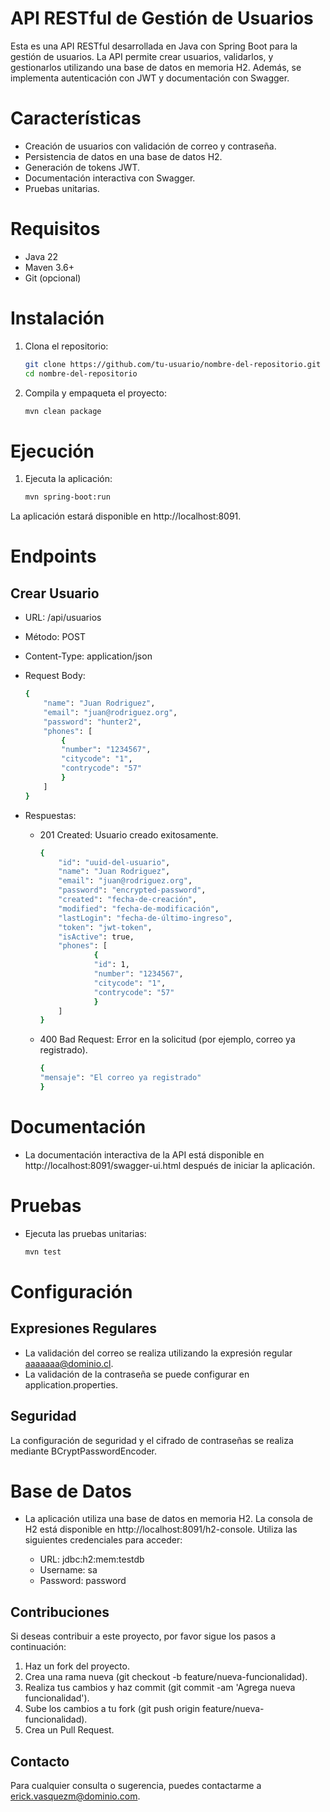 # API RESTful de Gestión de Usuarios

Esta es una API RESTful desarrollada en Java con Spring Boot para la gestión de usuarios. La API permite crear usuarios, validarlos, y gestionarlos utilizando una base de datos en memoria H2. Además, se implementa autenticación con JWT y documentación con Swagger.

# Características

- Creación de usuarios con validación de correo y contraseña.
- Persistencia de datos en una base de datos H2.
- Generación de tokens JWT.
- Documentación interactiva con Swagger.
- Pruebas unitarias.

# Requisitos

- Java 22
- Maven 3.6+
- Git (opcional)

# Instalación

1. Clona el repositorio:
   ```sh
   git clone https://github.com/tu-usuario/nombre-del-repositorio.git
   cd nombre-del-repositorio
2. Compila y empaqueta el proyecto:
    ```sh
    mvn clean package


# Ejecución
1. Ejecuta la aplicación:
    ```sh
    mvn spring-boot:run

La aplicación estará disponible en http://localhost:8091.

# Endpoints
## Crear Usuario
- URL: /api/usuarios
- Método: POST
- Content-Type: application/json

- Request Body:
    ```sh
    {
        "name": "Juan Rodriguez",
        "email": "juan@rodriguez.org",
        "password": "hunter2",
        "phones": [
            {
            "number": "1234567",
            "citycode": "1",
            "contrycode": "57"
            }
        ]
    }

- Respuestas:
  - 201 Created: Usuario creado exitosamente.
      ```sh
      {
          "id": "uuid-del-usuario",
          "name": "Juan Rodriguez",
          "email": "juan@rodriguez.org",
          "password": "encrypted-password",
          "created": "fecha-de-creación",
          "modified": "fecha-de-modificación",
          "lastLogin": "fecha-de-último-ingreso",
          "token": "jwt-token",
          "isActive": true,
          "phones": [
                  {
                  "id": 1,
                  "number": "1234567",
                  "citycode": "1",
                  "contrycode": "57"
                  }
          ]
      }

  - 400 Bad Request: Error en la solicitud (por ejemplo, correo ya registrado).
      ```sh
      {
      "mensaje": "El correo ya registrado"
      }

# Documentación
- La documentación interactiva de la API está disponible en http://localhost:8091/swagger-ui.html después de iniciar la aplicación.

# Pruebas
- Ejecuta las pruebas unitarias:
    ```sh
    mvn test

# Configuración
## Expresiones Regulares
- La validación del correo se realiza utilizando la expresión regular aaaaaaa@dominio.cl.
- La validación de la contraseña se puede configurar en application.properties.

## Seguridad
La configuración de seguridad y el cifrado de contraseñas se realiza mediante BCryptPasswordEncoder.

# Base de Datos
- La aplicación utiliza una base de datos en memoria H2. La consola de H2 está disponible en http://localhost:8091/h2-console. Utiliza las siguientes credenciales para acceder:

    - URL: jdbc:h2:mem:testdb
    - Username: sa
    - Password: password
  
## Contribuciones
Si deseas contribuir a este proyecto, por favor sigue los pasos a continuación:

1. Haz un fork del proyecto.
2. Crea una rama nueva (git checkout -b feature/nueva-funcionalidad).
3. Realiza tus cambios y haz commit (git commit -am 'Agrega nueva funcionalidad').
4. Sube los cambios a tu fork (git push origin feature/nueva-funcionalidad).
5. Crea un Pull Request.

## Contacto
Para cualquier consulta o sugerencia, puedes contactarme a erick.vasquezm@dominio.com.
